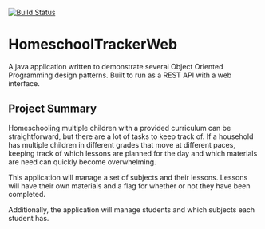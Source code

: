 [![Build Status](https://travis-ci.com/amajor/HomeschoolTrackerWeb.svg?branch=main)](https://travis-ci.com/amajor/HomeschoolTrackerWeb)

# HomeschoolTrackerWeb
 A java application written to demonstrate several Object Oriented Programming design patterns. Built to run as a REST API with a web interface.

## Project Summary
Homeschooling multiple children with a provided curriculum can be straightforward, but there are a lot of tasks to keep 
track of. If a household has multiple children in different grades that move at different paces, keeping track of which 
lessons are planned for the day and which materials are need can quickly become overwhelming.

This application will manage a set of subjects and their lessons. Lessons will have their own materials and a flag for 
whether or not they have been completed.

Additionally, the application will manage students and which subjects each student has.
